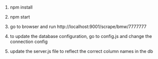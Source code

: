 1. npm install

2. npm start

3. go to browser and run http://localhost:9001/scrape/bmw/7777777

4. to update the database configuration, go to config.js and change the connection config

5. update the server.js file to reflect the correct column names in the db